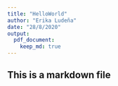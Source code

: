 ```yaml
---
title: "HelloWorld"
author: "Erika Ludeña"
date: "28/8/2020"
output: 
  pdf_document:
    keep_md: true
---
```



## This is a markdown file

